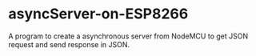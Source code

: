 # asyncServer-on-ESP8266
A program to create a asynchronous server from NodeMCU to get JSON request and send response in JSON.
